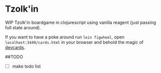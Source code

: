 # Tzolk'in
WIP Tzolk'in boardgame in clojurescript using vanilla reagent (just passing full state around).

If you want to have a poke around run `lein figwheel`, open
`localhost:3449/cards.html` in your browser and behold the magic of
[devcards](https://github.com/bhauman/devcards).

##TODO
 - [ ] make todo list
